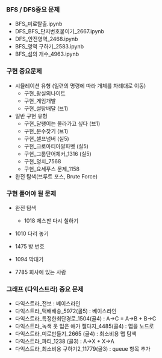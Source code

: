 ### BFS / DFS중요 문제
- BFS_미로탈출.ipynb
- DFS_BFS_단지번호붙이기_2667.ipynb
- DFS_안전영역_2468.ipynb
- BFS_영역 구하기_2583.ipynb
- BFS_섬의 개수_4963.ipynb

### 구현 중요문제
- 시뮬레이션 유형 (일련의 명령에 따라 개체를 차례대로 이동)
    - 구현_왕실의나이트 
    - 구현_게임개발 
    - 구현_설탕배달 (브1)
- 일반 구현 유형
    - 구현_달팽이는 올라가고 싶다 (브1)
    - 구현_분수찾기 (브1)
    - 구현_셀프넘버 (실5)
    - 구현_크로아티아알파벳 (실5)
    - 구현_그룹단어체커_1316 (실5)
    - 구현_덩치_7568
    - 구현_요세푸스 문제_1158
- 완전 탐색(브루트 포스, Brute Force)
    
### 구현 풀어야 될 문제
- 완전 탐색
    - 1018	 체스판 다시 칠하기

- 1010	 다리 놓기
- 1475	 방 번호
- 1094	 막대기
- 7785	 회사에 있는 사람

### 그래프 (다익스트라) 중요 문제
- 다익스트라_전보 : 베이스라인
- 다익스트라_택배배송_5972(골5) : 베이스라인
- 다익스트라_특정한최단경로_1504(골4) : A->C = A->B + B->C
- 다익스트라_녹색 옷 입은 애가 젤다지_4485(골4) : 맵을 노드로
- 다익스트라_미로만들기_2665 (골4) : 최소비용 맵 탐색
- 다익스트라_파티_1238 (골3) : A->X + X->A
- 다익스트라_최소비용 구하기2_11779(골3) : queue 항목 추가
